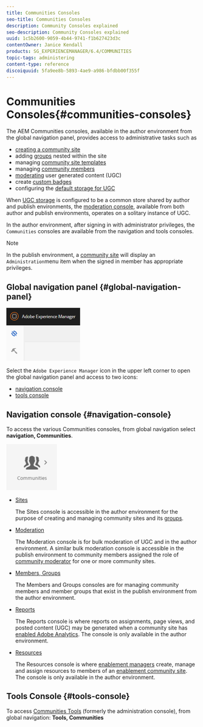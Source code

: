 ```yaml
---
title: Communities Consoles
seo-title: Communities Consoles
description: Community Consoles explained
seo-description: Community Consoles explained
uuid: 1c5b2600-9059-4b44-9741-f1b627423d3c
contentOwner: Janice Kendall
products: SG_EXPERIENCEMANAGER/6.4/COMMUNITIES
topic-tags: administering
content-type: reference
discoiquuid: 5fa9ee8b-5893-4ae9-a986-bfdbb00f355f
---
```


# Communities Consoles{#communities-consoles}

The AEM Communities consoles, available in the author environment from the global navigation panel, provides access to administrative tasks such as

* [creating a community site](/help/communities/sites-console.md)
* adding [groups](/help/communities/groups.md) nested within the site
* managing [community site templates](/help/communities/sites.md)
* managing [community members](/help/communities/members.md)
* [moderating](/help/communities/moderate-ugc.md) user generated content (UGC)
* create [custom badges](/help/communities/badges.md)
* configuring the [default storage for UGC](/help/communities/srp-config.md)

When [UGC storage](/help/communities/working-with-srp.md) is configured to be a common store shared by author and publish environments, the [moderation console](/help/communities/moderation.md), available from both author and publish environments, operates on a solitary instance of UGC.

In the author environment, after signing in with administrator privileges, the `Communities` consoles are available from the navigation and tools consoles.

>[!NOTE]
>
>In the publish environment, a [community site](/help/communities/sites-console.md) will display an `Administration`menu item when the signed in member has appropriate privileges.

## Global navigation panel {#global-navigation-panel}

![chlimage_1-91](assets/chlimage_1-91.png)

Select the `Adobe Experience Manager` icon in the upper left corner to open the global navigation panel and access to two icons:

* [navigation console](#navigation-console)
* [tools console](/help/communities/tools.md)

## Navigation console {#navigation-console}

To access the various Communities consoles, from global navigation select **navigation, Communities**.

![chlimage_1-92](assets/chlimage_1-92.png)

* [Sites](/help/communities/sites-console.md)  
  
  The Sites console is accessible in the author environment for the purpose of creating and managing community sites and its [groups](/help/communities/groups.md).

* [Moderation](/help/communities/moderation.md)  
  
  The Moderation console is for bulk moderation of UGC and in the author environment. A similar bulk moderation console is accessible in the publish environment to community members assigned the role of [community moderator](/help/communities/users.md#publishenvironmentusersandgroups) for one or more community sites.

* [Members, Groups](/help/communities/members.md)  
  
  The Members and Groups consoles are for managing community members and member groups that exist in the publish environment from the author environment.

* [Reports](/help/communities/reports.md)  
  
  The Reports console is where reports on assignments, page views, and posted content (UGC) may be generated when a community site has [enabled Adobe Analytics](/help/communities/sites-console.md#analytics). The console is only available in the author environment.

* [Resources](/help/communities/resources.md)  
  
  The Resources console is where [enablement managers](/help/communities/enablement.md#communitymanagers) create, manage and assign resources to members of an [enablement community site](/help/communities/overview.md#enablement-community). The console is only available in the author environment.

## Tools Console {#tools-console}

To access [Communities Tools](/help/communities/tools.md) (formerly the administration console), from global navigation: **Tools, Communities**
